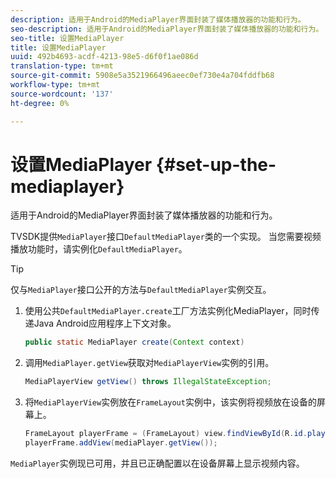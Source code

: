 ```yaml
---
description: 适用于Android的MediaPlayer界面封装了媒体播放器的功能和行为。
seo-description: 适用于Android的MediaPlayer界面封装了媒体播放器的功能和行为。
seo-title: 设置MediaPlayer
title: 设置MediaPlayer
uuid: 492b4693-acdf-4213-98e5-d6f0f1ae086d
translation-type: tm+mt
source-git-commit: 5908e5a3521966496aeec0ef730e4a704fddfb68
workflow-type: tm+mt
source-wordcount: '137'
ht-degree: 0%

---
```



# 设置MediaPlayer {#set-up-the-mediaplayer}

适用于Android的MediaPlayer界面封装了媒体播放器的功能和行为。

TVSDK提供`MediaPlayer`接口`DefaultMediaPlayer`类的一个实现。 当您需要视频播放功能时，请实例化`DefaultMediaPlayer`。

>[!TIP]
>
>仅与`MediaPlayer`接口公开的方法与`DefaultMediaPlayer`实例交互。

1. 使用公共`DefaultMediaPlayer.create`工厂方法实例化MediaPlayer，同时传递Java Android应用程序上下文对象。

   ```java
   public static MediaPlayer create(Context context) 
   ```

1. 调用`MediaPlayer.getView`获取对`MediaPlayerView`实例的引用。

   ```java
   MediaPlayerView getView() throws IllegalStateException; 
   ```

1. 将`MediaPlayerView`实例放在`FrameLayout`实例中，该实例将视频放在设备的屏幕上。

   ```java
   FrameLayout playerFrame = (FrameLayout) view.findViewById(R.id.playerFrame); 
   playerFrame.addView(mediaPlayer.getView()); 
   ```

`MediaPlayer`实例现已可用，并且已正确配置以在设备屏幕上显示视频内容。
